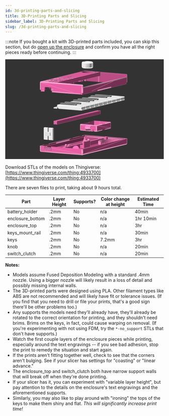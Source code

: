 ```yaml
---
id: 3d-printing-parts-and-slicing
title: 3D-Printing Parts and Slicing
sidebar_label: 3D-Printing Parts and Slicing
slug: /3d-printing-parts-and-slicing
---
```


:::note
If you bought a kit with 3D-printed parts included, you can skip this section, but do [open up the enclosure](opening-the-enclosure) and confirm you have all the right pieces ready before continuing.
:::

![Scout 3D-printed parts](/img/scout_3d_printed_parts.png)

Download STLs of the models on Thingiverse: [https://www.thingiverse.com/thing:4933700](https://www.thingiverse.com/thing:4933700)

There are seven files to print, taking about 9 hours total.

| Part             | Layer Height | Supports? | Color change at height | Estimated Time |
| ---------------- | ------------ | --------- | ---------------------- | -------------- |
| battery_holder   | .2mm         | No        | n/a                    | 40min          |
| enclosure_bottom | .2mm         | No        | n/a                    | 1hr 10min      |
| enclosure_top    | .2mm         | No        | n/a                    | 3hr            |
| keys_mount_rail  | .2mm         | No        | n/a                    | 30min          |
| keys             | .2mm         | No        | 7.2mm                  | 3hr            |
| knob             | .2mm         | No        | n/a                    | 20min          |
| switch_clutch    | .2mm         | No        | n/a                    | 20min          |

**Notes:**

- Models assume Fused Deposition Modeling with a standard .4mm nozzle. Using a bigger nozzle will likely result in a loss of detail and possibly missing internal walls.
- The 3D-printed parts were designed using PLA. Other filament types like ABS are not recommended and will likely have fit or tolerance issues. (If you find that you need to drill or file your prints, that's a good sign there'll be other problems too.)
- Any supports the models need they'll already have, they'll already be rotated to the correct orientation for printing, and they shouldn't need brims. Brims on the keys, in fact, could cause warping on removal. (If you're experimenting with not using FDM, try the `*-no_support` STLs that don't have supports.)
- Watch the first couple layers of the enclosure pieces while printing, especially around the text engravings -- if you see bad adhesion, stop the print to remedy the situation and start again.
- If the prints aren't fitting together well, check to see that the corners aren't bulging. See if your slicer has settings for "coasting" or "linear advance."
- The enclosure_top and switch_clutch both have narrow support walls that will break off when they're done printing.
- If your slicer has it, you can experiment with "variable layer height", but pay attention to the details on the enclosure's text engravings and the aforementioned supports.
- Similarly, you may also like to play around with "ironing" the tops of the keys to make them shiny and flat. _This will significantly increase print time!_
